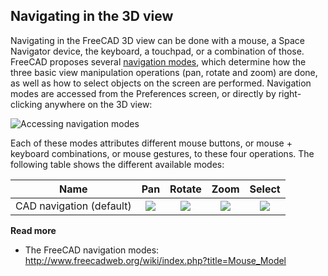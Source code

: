 ## Navigating in the 3D view

Navigating in the FreeCAD 3D view can be done with a mouse, a Space Navigator device, the keyboard,
a touchpad, or a combination of those. FreeCAD proposes several 
[navigation modes](http://www.freecadweb.org/wiki/index.php?title=Mouse_Model), which determine how
the three basic view manipulation operations (pan, rotate and zoom) are done, as well as how to
select objects on the screen are performed. Navigation modes are accessed from the Preferences screen, 
or directly by right-clicking anywhere on the 3D view:

![Accessing navigation modes](http://www.freecadweb.org/wiki/images/2/2e/Freecad-interface-05.jpg)

Each of these modes attributes different mouse buttons, or mouse + keyboard combinations, or
mouse gestures, to these four operations. The following table shows the different available modes:

| Name                          | Pan           | Rotate     | Zoom      | Select     |
| ----------------------------- |:-------------:| :---------:|:---------:|:----------:|
| CAD navigation (default)      | ![](http://www.freecadweb.org/wiki/images/e/e9/Pan-mouse.svg) | ![](http://www.freecadweb.org/wiki/images/9/92/Rotate-mouse.svg) | ![](http://www.freecadweb.org/wiki/images/b/bf/Zoom-mouse.svg) | ![](http://www.freecadweb.org/wiki/images/7/7e/Select-mouse.svg) | 

**Read more**

* The FreeCAD navigation modes: http://www.freecadweb.org/wiki/index.php?title=Mouse_Model
